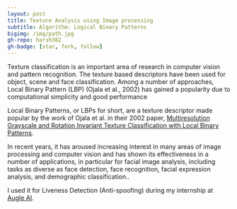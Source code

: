 ```yaml
---
layout: post
title: Texture Analysis using Image processing
subtitle: Algorithm: Logical Binary Patterns
bigimg: /img/path.jpg
gh-repo: harsh382
gh-badge: [star, fork, follow]
---
```


Texture classification is an important area of research in computer vision and pattern recognition. The texture based descriptors have been used for object, scene and face classification. Among a number of approaches, Local Binary Pattern (LBP) (Ojala et al., 2002) has gained a popularity due to computational simplicity and good performance

Local Binary Patterns, or LBPs for short, are a texture descriptor made popular by the work of Ojala et al. in their 2002 paper, [Multiresolution Grayscale and Rotation Invariant Texture Classification with Local Binary Patterns](http://www.outex.oulu.fi/publications/pami_02_opm.pdf).

In recent years, it has aroused increasing interest in many areas of image processing and computer vision and has shown its effectiveness in a number of applications, in particular for facial image analysis, including tasks as diverse as face detection, face recognition, facial expression analysis, and demographic classification..

I used it for Liveness Detection (Anti-spoofing) during my internship at [Augle AI](www.augle.ai).
